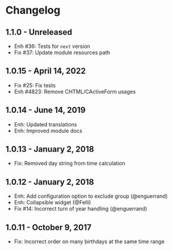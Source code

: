 Changelog
=========

1.1.0 - Unreleased
-----------------------
- Enh #36: Tests for `next` version
- Fix #37: Update module resources path

1.0.15 - April 14, 2022
-----------------------
- Fix #25: Fix tests
- Enh #4823: Remove CHTML/CActiveForm usages


1.0.14 - June 14, 2019
------------------------
- Enh: Updated translations
- Enh: Improved module docs


1.0.13 - January 2, 2018
------------------------
- Fix: Removed day string from time calculation


1.0.12 - January 2, 2018
------------------------
- Enh: Add configuration option to exclude group (@enguerrand)
- Enh: Collapsible widget (@Felli)
- Fix #14: Incorrect turn of year handling (@enguerrand)


1.0.11 - October 9, 2017
------------------------
- Fix: Incorrect order on many birthdays at the same time range
